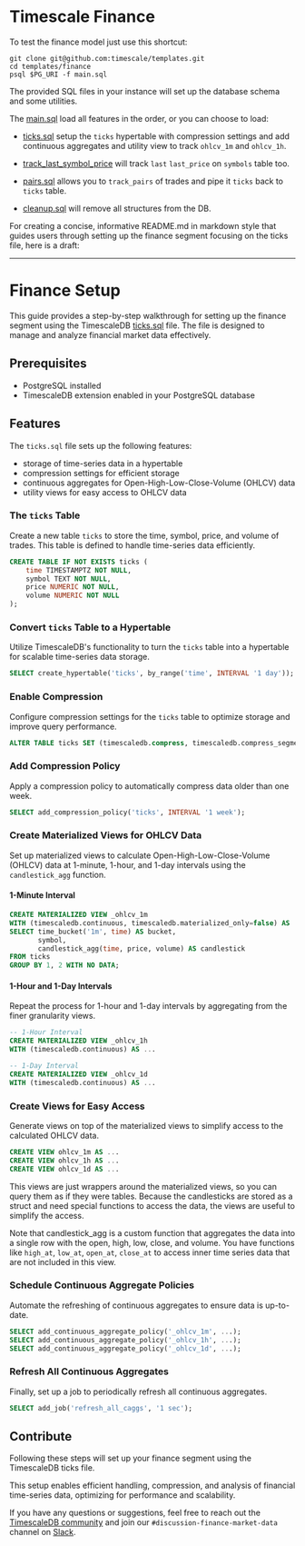 # Timescale Finance

To test the finance model just use this shortcut:

```
git clone git@github.com:timescale/templates.git
cd templates/finance
psql $PG_URI -f main.sql
```

The provided SQL files in your instance will set up the database schema and some
utilities.

The [main.sql](./main.sql)  load all features in the order, or you can choose to load:

* [ticks.sql](./ticks.sql) setup the `ticks` hypertable with compression settings
 and add continuous aggregates and utility view to track `ohlcv_1m` and `ohlcv_1h`.

* [track_last_symbol_price](./track_last_symbol_price.sql) will track `last`
 `last_price` on `symbols` table too.

* [pairs.sql](./pairs.sql) allows you to `track_pairs` of trades and pipe it
    `ticks` back to `ticks` table.

* [cleanup.sql](./cleanup.sql) will remove all structures from the DB.


For creating a concise, informative README.md in markdown style that guides users through setting up the finance segment focusing on the ticks file, here is a draft:

---

# Finance Setup

This guide provides a step-by-step walkthrough for setting up the finance segment using the TimescaleDB [ticks.sql](./ticks.sql) file. The file is designed to manage and analyze financial market data effectively.

## Prerequisites

- PostgreSQL installed
- TimescaleDB extension enabled in your PostgreSQL database

## Features

The `ticks.sql` file sets up the following features:

* storage of time-series data in a hypertable
* compression settings for efficient storage
* continuous aggregates for Open-High-Low-Close-Volume (OHLCV) data
* utility views for easy access to OHLCV data

### The `ticks` Table

Create a new table `ticks` to store the time, symbol, price, and volume of trades. This table is defined to handle time-series data efficiently.

```sql
CREATE TABLE IF NOT EXISTS ticks (
    time TIMESTAMPTZ NOT NULL,
    symbol TEXT NOT NULL,
    price NUMERIC NOT NULL,
    volume NUMERIC NOT NULL
);
```

### Convert `ticks` Table to a Hypertable

Utilize TimescaleDB's functionality to turn the `ticks` table into a hypertable for scalable time-series data storage.

```sql
SELECT create_hypertable('ticks', by_range('time', INTERVAL '1 day'));
```

### Enable Compression

Configure compression settings for the `ticks` table to optimize storage and improve query performance.

```sql
ALTER TABLE ticks SET (timescaledb.compress, timescaledb.compress_segmentby = 'symbol', timescaledb.compress_orderby = 'time', timescaledb.compress_chunk_time_interval = '1 week');
```

### Add Compression Policy

Apply a compression policy to automatically compress data older than one week.

```sql
SELECT add_compression_policy('ticks', INTERVAL '1 week');
```

### Create Materialized Views for OHLCV Data

Set up materialized views to calculate Open-High-Low-Close-Volume (OHLCV) data at 1-minute, 1-hour, and 1-day intervals using the `candlestick_agg` function.

#### 1-Minute Interval

```sql
CREATE MATERIALIZED VIEW _ohlcv_1m
WITH (timescaledb.continuous, timescaledb.materialized_only=false) AS
SELECT time_bucket('1m', time) AS bucket,
       symbol,
       candlestick_agg(time, price, volume) AS candlestick
FROM ticks
GROUP BY 1, 2 WITH NO DATA;
```

#### 1-Hour and 1-Day Intervals

Repeat the process for 1-hour and 1-day intervals by aggregating from the finer granularity views.

```sql
-- 1-Hour Interval
CREATE MATERIALIZED VIEW _ohlcv_1h
WITH (timescaledb.continuous) AS ...

-- 1-Day Interval
CREATE MATERIALIZED VIEW _ohlcv_1d
WITH (timescaledb.continuous) AS ...
```

### Create Views for Easy Access

Generate views on top of the materialized views to simplify access to the calculated OHLCV data.

```sql
CREATE VIEW ohlcv_1m AS ...
CREATE VIEW ohlcv_1h AS ...
CREATE VIEW ohlcv_1d AS ...
```

This views are just wrappers around the materialized views, so you can query them as if they were tables.
Because the candlesticks are stored as a struct and need special functions to access the data,
the views are useful to simplify the access.

Note that candlestick_agg is a custom function that aggregates the data into a single row with the open, high, low, close, and volume. You have functions like `high_at`, `low_at`, `open_at`, `close_at` to access inner time series data that are not included in this view.

### Schedule Continuous Aggregate Policies

Automate the refreshing of continuous aggregates to ensure data is up-to-date.

```sql
SELECT add_continuous_aggregate_policy('_ohlcv_1m', ...);
SELECT add_continuous_aggregate_policy('_ohlcv_1h', ...);
SELECT add_continuous_aggregate_policy('_ohlcv_1d', ...);
```

### Refresh All Continuous Aggregates

Finally, set up a job to periodically refresh all continuous aggregates.

```sql
SELECT add_job('refresh_all_caggs', '1 sec');
```

## Contribute

Following these steps will set up your finance segment using the TimescaleDB ticks file.

This setup enables efficient handling, compression, and analysis of financial time-series data,
optimizing for performance and scalability.

If you have any questions or suggestions, feel free to reach out the
[TimescaleDB community][community] and join our `#discussion-finance-market-data`
channel on [Slack](https://timescaledb.slack.com/).


[community]: https://timescale.com/community

